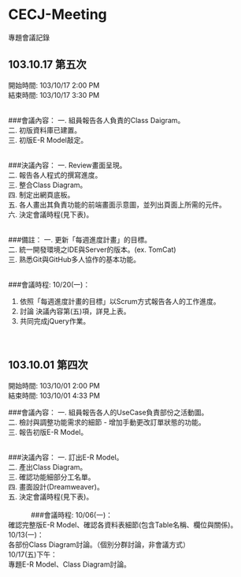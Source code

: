 CECJ-Meeting
============

專題會議記錄



103.10.17 第五次
----------------

開始時間: 103/10/17  2:00 PM<br/>
結束時間: 103/10/17  3:30 PM<br/><br/>

###會議內容：
一. 組員報告各人負責的Class Daigram。 <br/>
二. 初版資料庫已建置。<br/>
三. 初版E-R Model敲定。<br/><br/>

###決議內容：
一. Review畫面呈現。<br/>
二. 報告各人程式的撰寫進度。<br/>
三. 整合Class Diagram。<br/>
四. 制定出網頁底板。<br/>
五. 各人畫出其負責功能的前端畫面示意圖，並列出頁面上所需的元件。<br/>
六. 決定會議時程(見下表)。<br/><br/>

###備註：
一. 更新「每週進度計畫」的目標。<br/>
二. 統一開發環境之IDE與Server的版本。(ex. TomCat)<br/>
三. 熟悉Git與GitHub多人協作的基本功能。<br/><br/>

###會議時程:
10/20(一)：<br/>
   1. 依照「每週進度計畫的目標」以Scrum方式報告各人的工作進度。<br/>
   2. 討論 決議內容第(五)項，詳見上表。<br/>
   3. 共同完成jQuery作業。<br/><br/><br/>


103.10.01 第四次
----------------
開始時間: 103/10/01  2:00 PM<br/>
結束時間: 103/10/01  4:33 PM<br/>

###會議內容：
一. 組員報告各人的UseCase負責部份之活動圖。<br/>
二. 檢討與調整功能需求的細節 - 增加手動更改訂單狀態的功能。<br/>
三. 報告初版E-R Model。<br/><br/>

###決議內容：
一. 訂出E-R Model。<br/>
二. 產出Class Diagram。<br/>
三. 確認功能細部分工名單。<br/>
四. 畫面設計(Dreamweaver)。<br/>
五. 決定會議時程(見下表)。<br/><br/>
　　　
###會議時程:
10/06(一)：<br/>
   確認完整版E-R Model、確認各資料表細節(包含Table名稱、欄位與關係)。<br/>
10/13(一)：<br/>
   各部份Class Diagram討論。（個別分群討論，非會議方式）<br/>
10/17(五)下午：<br/>
   專題E-R Model、Class Diagram討論。<br/><br/>
